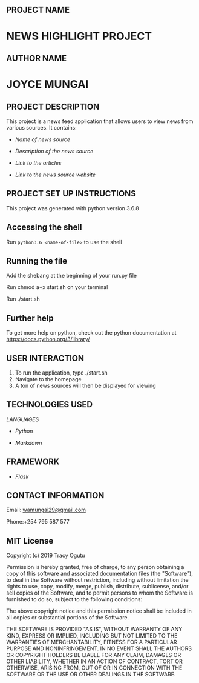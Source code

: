 
## PROJECT NAME
# NEWS HIGHLIGHT PROJECT

## AUTHOR NAME
# JOYCE MUNGAI

## PROJECT DESCRIPTION
This project is a news feed application that allows users to view news from various sources. It contains:

* _Name of news source_

* _Description of the news source_

* _Link to the articles_

* _Link to the news source website_


## PROJECT SET UP INSTRUCTIONS

This project was generated with python version 3.6.8

## Accessing the shell

Run `python3.6 <name-of-file>` to use the shell 

## Running the file
Add the shebang at the beginning of your run.py file

Run chmod a+x start.sh on your terminal

Run ./start.sh

## Further help
To get more help on python, check out the python documentation at https://docs.python.org/3/library/



## USER INTERACTION

1. To run the application, type ./start.sh
2. Navigate to the homepage
3. A ton of news sources will then be displayed for viewing


## TECHNOLOGIES USED

_LANGUAGES_

* _Python_

* _Markdown_

## FRAMEWORK

* _Flask_


## CONTACT INFORMATION

Email: wamungai29@gmail.com

Phone:+254 795 587 577

## MIT License

Copyright (c) 2019 Tracy Ogutu

Permission is hereby granted, free of charge, to any person obtaining a copy
of this software and associated documentation files (the "Software"), to deal
in the Software without restriction, including without limitation the rights
to use, copy, modify, merge, publish, distribute, sublicense, and/or sell
copies of the Software, and to permit persons to whom the Software is
furnished to do so, subject to the following conditions:

The above copyright notice and this permission notice shall be included in all
copies or substantial portions of the Software.

THE SOFTWARE IS PROVIDED "AS IS", WITHOUT WARRANTY OF ANY KIND, EXPRESS OR
IMPLIED, INCLUDING BUT NOT LIMITED TO THE WARRANTIES OF MERCHANTABILITY,
FITNESS FOR A PARTICULAR PURPOSE AND NONINFRINGEMENT. IN NO EVENT SHALL THE
AUTHORS OR COPYRIGHT HOLDERS BE LIABLE FOR ANY CLAIM, DAMAGES OR OTHER
LIABILITY, WHETHER IN AN ACTION OF CONTRACT, TORT OR OTHERWISE, ARISING FROM,
OUT OF OR IN CONNECTION WITH THE SOFTWARE OR THE USE OR OTHER DEALINGS IN THE
SOFTWARE.